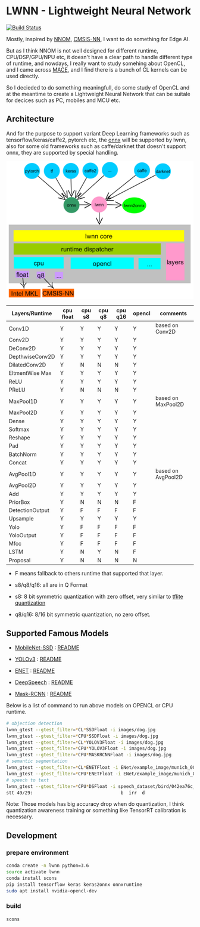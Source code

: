 # LWNN - Lightweight Neural Network

[![Build Status](https://travis-ci.org/lwnn/lwnn.svg?branch=master)](https://travis-ci.org/lwnn/lwnn)

Mostly, inspired by [NNOM](https://github.com/majianjia/nnom), [CMSIS-NN](https://github.com/ARM-software/CMSIS_5/tree/develop/CMSIS/NN), I want to do something for Edge AI.

But as I think NNOM is not well designed for different runtime, CPU/DSP/GPU/NPU etc, it doesn't have a clear path to handle different type of runtime, and nowdays, I really want to study somehing about OpenCL, and I came across [MACE](https://github.com/XiaoMi/mace/tree/master/mace/ops/opencl/cl), and I find there is a bunch of CL kernels can be used directly.

So I decieded to do something meaningfull, do some study of OpenCL and at the meantime to create a Lightweight Neural Network that can be suitale for decices such as PC, mobiles and MCU etc.

## Architecture

And for the purpose to support variant Deep Learning frameworks such as tensorflow/keras/caffe2, pytorch etc, the [onnx](https://onnx.ai/) will be supported by lwnn, also for some old frameworks such as caffe/darknet that doesn't support onnx, they are supported by special handling.

![arch](docs/arch.png)

| Layers/Runtime | cpu float | cpu s8 | cpu q8 | cpu q16 | opencl | comments |
| - | - | - | - | - | - | - |
| Conv1D | Y | Y | Y | Y | Y | based on Conv2D |
| Conv2D | Y | Y | Y | Y | Y | |
| DeConv2D | Y | Y | Y | Y | Y | |
| DepthwiseConv2D | Y | Y | Y | Y | Y | |
| DilatedConv2D | Y | N | N | N | Y | |
| EltmentWise Max | Y | Y | Y | Y | Y | |
| ReLU | Y | Y | Y | Y | Y | |
| PReLU | Y | N | N | N | Y | |
| MaxPool1D | Y | Y | Y | Y | Y | based on MaxPool2D |
| MaxPool2D | Y | Y | Y | Y | Y | |
| Dense | Y | Y | Y | Y | Y | |
| Softmax | Y | Y | Y | Y | Y | |
| Reshape | Y | Y | Y | Y | Y | |
| Pad | Y | Y | Y | Y | Y | |
| BatchNorm | Y | Y | Y | Y | Y | |
| Concat | Y | Y | Y | Y | Y | |
| AvgPool1D | Y | Y | Y | Y | Y | based on AvgPool2D |
| AvgPool2D | Y | Y | Y | Y | Y | |
| Add | Y | Y | Y | Y | Y | |
| PriorBox | Y | N | N | N | F | |
| DetectionOutput | Y | F | F | F | F | |
| Upsample | Y | Y | Y | Y | Y | |
| Yolo | Y | F | F | F | F | |
| YoloOutput | Y | F | F | F | F | |
| Mfcc | Y | F | F | F | F | |
| LSTM | Y | N | Y | N | F | |
| Proposal | Y | N | N | N | N | |

* F means fallback to others runtime that supported that layer.

* s8/q8/q16: all are in Q Format
* s8: 8 bit symmetric quantization with zero offset, very similar to [tflite quantization](https://github.com/tensorflow/tensorflow/blob/master/tensorflow/lite/g3doc/performance/quantization_spec.md)

* q8/q16: 8/16 bit symmetric quantization, no zero offset.

## Supported Famous Models

* [MobileNet-SSD](https://github.com/chuanqi305/MobileNet-SSD) : [README](gtest/models/ssd/README.md)

* [YOLOv3](https://github.com/pjreddie/darknet) : [README](gtest/models/yolov3/README.md)

* [ENET](https://github.com/TimoSaemann/ENet) : [README](gtest/models/enet/README.md)

* [DeepSpeech](https://github.com/mozilla/DeepSpeech) : [README](gtest/models/deepspeech/README.md)

* [Mask-RCNN](https://github.com/matterport/Mask_RCNN) : [README](gtest/models/maskrcnn/README.md)

Below is a list of command to run above models on OPENCL or CPU runtime.

```sh
# objection detection
lwnn_gtest --gtest_filter=*CL*SSDFloat -i images/dog.jpg
lwnn_gtest --gtest_filter=*CPU*SSDFloat -i images/dog.jpg
lwnn_gtest --gtest_filter=*CL*YOLOV3Float -i images/dog.jpg
lwnn_gtest --gtest_filter=*CPU*YOLOV3Float -i images/dog.jpg
lwnn_gtest --gtest_filter=*CPU*MASKRCNNFloat -i images/dog.jpg
# semantic segmentation
lwnn_gtest --gtest_filter=*CL*ENETFloat -i ENet/example_image/munich_000000_000019_leftImg8bit.png
lwnn_gtest --gtest_filter=*CPU*ENETFloat -i ENet/example_image/munich_000000_000019_leftImg8bit.png
# speech to text
lwnn_gtest --gtest_filter=*CPU*DSFloat -i speech_dataset/bird/042ea76c_nohash_0.wav
stt 49/29:                                 b  irr  d
```

Note: Those models has big accuracy drop when do quantization, I think quantization awareness training or something like TensorRT calibration is necessary.

## Development

### prepare environment
```sh
conda create -n lwnn python=3.6
source activate lwnn
conda install scons 
pip install tensorflow keras keras2onnx onnxruntime
sudo apt install nvidia-opencl-dev
```

### build

```sh
scons
```
